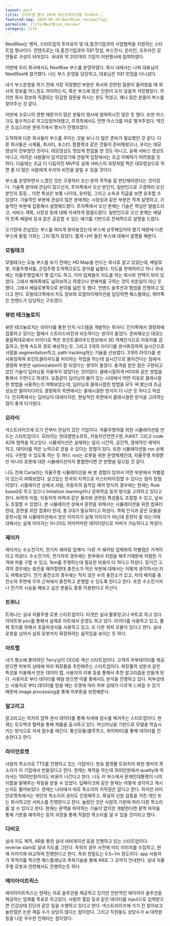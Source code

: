 ```yaml
---
layout: post
title: 스타트업 행사 2020 넥스트라이즈를 다녀와서...
featured-img: 2020-06-24-NextRise_review/fig1
permalink: /life/NextRise_review/
category: life
--- 
```

 
NextRise는 벤처, 스타트업의 투자유치 및 대,중견기업과의 사업협력을 지원하는 스타트업 행사이다. 컨텐츠로는 대,중견기업과의 1대1 밋업, 부스전시, 온라인, 오프라인 강연들로 구성이 되어있다. 국내외 약 200개의 기업이 이번행사에 참여하였다. 

이번에 우리 회사에서도 NextRise 부스를 운영하였다. 회사 내에서는 나와 대표님이 NextRise에 참가했다. 나는 부스 운영을 담당하고, 대표님은 1대1 밋업을 다니셨다. 

내가 부스운영을 하기 전에 가장 걱정했던 부분은 회사와 관련된 질문이 들어왔을 때 회사의 정보를 어느정도 까야하는지, 혹은 부스에 많은 인원이 오지 않을까 걱정했었다. 하지만 회사 정보와 직결되는 민감한 질문을 하시는 분도 적었고, 꽤나 많은 분들이 부스를 찾아주신 것 같다. 

이번에 코로나의 영향 때문이지 많은 분들이 행사에 참여하시진 않은 듯 했다. 또한 마스크도 필수적으로 끼고있었어야했고, 주최측에서도 안면 마스크를 따로 챙겨주었다. 약간은 조심스러운 분위기에서 행사가 진행되었다. 

도착하여 다른 회사들이 부스를 꾸미는 것을 보니 더 많은 준비가 필요했던 것 같다. 다른 회사들은 시제품, 회사티, 포스터, 팜플렛과 같은 것들이 준비해왔으나, 우리는 데모영상이 전부였던 것이다. 데모영상도 멋있게 편집을 한 것도 아니고, 실제 서비스 영상도 아니고, 어려운 내용들이 담겨있었기에 관람객 입장에서는 조금 이해하기 어려웠을 듯 하다. 다음에는 조금 더 다듬어진 MVP로 실제 서비스의 과정처럼 찍은 데모영상으로 하면 좀 더 많은 사람에게 우리의 비전을 알릴 수 있을 것이다.

부스를 운영하면서 느꼈던 것은 구경하러 오신 분의 목적을 잘 판단해야한다는 것이었다. 기술쪽 분야에 관심이 많으신지, 투자쪽에서 오신 분인지, 일반인으로 구경하러 오신 분인지 등등... 이런 특성은 보통 나이대, 옷차림, 그리고 소속과 직급을 보면 유추할 수 있었다. 기술적인 부분에 관심이 많은 분에게는 시장성과 같은 부분은 적게 설명하고, 기술적인 부분에 집중해서 설명해드렸다. 투자쪽에서 오신 분께는 기술은 핵심만 말씀드리고, 서비스 계획, 시장성 등에 대해 자세하게 말씀드렸다. 일반인으로 오신 분께는 배달의 민족 배달비 등과 같은 공감할 수 있는 얘기를 기반으로 전체적으로 설명을 드렸다. 

오기전에 관심있는 부스를 여러개 찾아놓았는데 부스에 상주해있어야 했기 때문에 다른 부스에 들릴 기회는 그리 많지 않았다. 짧게 나마 들린 부스에 대해서 설명을 해본다.

### 모빌테크
모빌테크는 오늘 부스를 보기 전에는 HD Map을 만드는 회사로 알고 있었는데, 배달로봇, 자율주행셔틀, 군집주행 트럭쪽으로도 분야를 넓혔다. 지도를 판매하려고 하니 국내에는 자율주행업체가 몇 없기도 하고, 이미 업체들이 지도를 하는 회사와 컨택이 되어 있었다. 그래서 해외쪽에도 넓혀보려고 하였으나 판매처를 구하는 것이 쉬운일이 아닌 듯 했다. 그래서 배달로봇쪽으로 분야를 넓힌 듯 했다. 언맨드 솔루션과 협업을 진행하고 있다고 한다. 모빌테크쪽에서 지도 정보와 로컬라이제이션을 담당하면 패스플래닝, 제어쪽은 언맨드가 담당하는 구조였다. 

### 뷰런 테크놀로지
뷰런 테크놀로지는 라이다를 통한 인지 시스템을 개발하는 회사다. 인지쪽에서 경량화에 집중하고 있다는 점에서 스트라드비전과 비슷하다는 생각이 들었다. 준비해오신 데모는 올림픽대로에서 라이다로 찍은 포인트클라우드영상에서 3D 객체인식으로 자동차를 검출하고, 현재 속도와 경로 예상하는것. 그리고 3개의 라이다를 센서퓨징하여 실시간으로 사람을 segmentation하고, path tracking하는 기술을 선보였다. 3개의 라이다를 센서퓨징하여 포인트클라우드를 처리하는 작업을 하는데 실시간으로 돌아간다는 점에서 경량화 부분은 optimization이 잘 되었다는 생각이 들었다. 충격을 받은 점은 구현되고 있던 기술이 딥러닝을 이용하지 않았다는 것이었다. 클래시컬하게 HOG와 같은 방법을 통해서 구한다고 하셨다. 요즘같이 딥러닝의 붐이 있는 시대에서 어떤 이유로 클래시컬한 방법을 사용하는지 여쭤보았는데, 딥러닝과 클래시컬한 방법을 모두 써 봤는데 조금 성능은 떨어지더라도 경량화의 측면에서는 클래시컬한 방식이 더 나은 듯 하다고 하셨다.  인지쪽에서는 딥러닝이 대세이지만, 현실적인 측면에서 클래시컬한 방식을 고려하는 점이 좋게 다가왔다. 

### 모라이
넥스트라이즈에 오기 전부터 관심이 갔던 기업이다. 자율주행차를 위한 시뮬레이션을 만드는 스타트업이다. 모라이는 현대엠엔소프트, 자동차안전연구원, KAIST 그리고 code 42와 협력을 하고있다. 시뮬레이션은 실제와는 달리 시간적, 공간적, 경제적인 제약이 적고, 데이터를 적은 노력으로 얻을 수 있다는 장점이 있다. 또한 시뮬레이션을 ros 상에서도 구현할 수 있도록 하는 듯 하다. ros는 로봇을 위한 운영체제인데, 자율주행 차량뿐만 아니라 로봇에 대한 시뮬레이션까지 통합한다면 큰 반향을 일으킬 것 같다.

나도 전에 Carla라는 자율주행 시뮬레이션을 써 본 경험이 있어서 어떤 부분에서 차별점이 있는지 여쭤보았다. 살고있는 한국의 지역으로 커스터마이징할 수 있다는 점이 장점이었다. 시뮬레이션 상에서 사람, 자동차의 움직임 제어 방식의 경우에는 현재는 Rule based로 하고 있으나 Imitation learning이나 강화학습 등의 방식을 고려하고 있다고 한다. 바퀴의 마찰, 자동차의 마력과 같은 물리와 관련된 특성들도 조절할 수 있고, 날씨도 조절할 수 있었다. 본 시뮬레이션 상에서 훈련을 위해서는 시뮬레이션을 위한 컴퓨터 한대, 훈련을 위한 컴퓨터 한대, 총 2대가 필요하다고 하셨다. 객체 인식과 같은 모듈을 훈련시킬 때 시뮬레이션에서 얻은 이미지가 실제 이미지가 아닌데 훈련이 잘 되는가에 대해서는 실제 이미지는 아니어도 어마어마한 데이터양으로 커버가 가능하다고 하셨다. 

### 제이카
제이카는 수소전기차, 전기차 쉐어링 업체다.  다른 카 쉐어링 업체와의 차별점은 가격이라고 하셨다. 수소전기차, 전기차의 경우에는 정부에서 지원을 해주기때문에 저렴한 가격에 차를 구할 수 있고, 1km를 주행하는데 필요한 비용이 더 적다고 하셨다. 장기간 고객의 경우에는 충전을 해야할텐데 충전소가 적은 부분에 대해서는 어떻게 생각하시는지도 여쭤보았다. 전기 충전소의 경우에는 적지 않은 수의 충전소가 있고, 차의 배치를 충전소의 주변에 두어 근처에서 충전하고 운행할 수 있도록 한다고 한다. 또한 수소전기차나 전기차 시승을 해보고 싶은 분들도 종종 이용한다고 하신다.

### 트위니
트위니는 실내 자율주행 로봇 스타트업이다. 타겟은 실내 물류창고나 마트로 하고 있다. 이마트와 poc를 통해서 실제로 마트에서 운영도 하고 있다. 라이다를 사용하고 있고, 물체 정지를 위해서 초음파센서를 사용하고 있고, 또 다른 회피 모듈이 있다고 한다. 실내 로봇을 넘어서 실외 로봇까지 확장하려는 움직임을 보이는 듯 하다.

### 아트랩
내가 평소에 좋아하던 Terry님이 CEO로 계신 스타트업이다. 고객의 피부데이터를 제공받으면 피부의 상태에 따라 화장품을 추천해주는 스타트업이다. 화장품의 성분과 같은 특성을 이용해서 만든 데이터 맵, 사용자의 리뷰 등을 통해서 추천 알고리즘을 만들게 된다. 사용자로 부터 데이터를 매일 받으면 이를 통해서도 분석을 진행하고 있다. 피부상태는 사용자로 부터 데이터를 받을 때는 조명에 따라 피부 상태가 다르게 느껴질 수 있기 때문에 image processing을 통해 피부톤을 보정해준다.

### 알고리고
알고리고는 의자의 압력 센서 데이터를 통해 자세에 점수를 매겨주는 스타트업이다. 현재는 듀오백과 협력을 통해 제품을 출시하고 있다. 머신러닝을 기반으로 모델을 학습시키는 방식으로 자세 점수를 매긴다. 통신모듈(블루투스, 와이파이)를 통해 데이터를 전송한다고 한다.

### 라이언로켓
사람의 목소리로 TTS를 진행하고 있는 기업이다. 방송 플랫폼 트위치의 북한 앵커의 목소리가 이 기업에서 만들었다고 한다. 현재는 제작을 하는데 300만원에서 quality에 따라서는 1000만원까지도 비용이 나간다고 한다. 나도 이 부스에서 문재인대통령이 나의 이름을 말해주는 파일을 받을 수 있었다. 딥페이크와 같은 문제는 어떻게 생각하고 계시는지도 물어보았다. 현재는 나라에서 따로 목소리의 저작권은 없다고 한다. 하지만 라이언로켓측에서는 개인의 목소리의 권리도 인정해주고, 확실히 신원 검증을 거친 개인 또는 회사하고만 서비스를 진행한다고 한다. 놀랐던 것은 사람의 기분에 따라 다른 목소리를 낼 수 있다고 한다. 현재는 문맥을 파악하는 기술이 없지만 개발한다면 문맥 파악을 통해 기분을 예측하는 등의 과정을 통해 적절한 목소리를 낼 수 있을 것이라고 했다.

### 다비오
실내 지도 제작, AR을 통한 실내 네비게이션 등을 진행하고 있는 스타트업이다. reverse slam로 실내 지도를 그린다. 측위의 경우 사전에 미리 이미지를 수집하고, 현재 이미지와 비교하여 진행한다고 한다. 측위 정밀도는 0.5~1m 정도이다. app 사용자가 목적지를 찍으면 패스플래닝과 측위기술을 통해 AR로 그 곳까지 안내한다. 실내 자율주행 로봇과 관련해서도 진행하는듯 하다. 

### 에이아이트릭스
에이아이트릭스는 현재는 의료 솔루션을 제공하고 있지만 전반적인 에이아이 솔루션을 제공하는 업체를 목표로 하고있다. 사람의 혈압 등과 같은 데이터를 input으로 입력받으면 건강상태 진단과 같은 일을 수행하고 있다고 한다. 넥스트라이즈에 가기 전 찾아보고 놀란점은 논문 제출 수가 상당히 많다는 점이었다. 그리고 직원들도 상당수가 ai 대학원등을 나온 우수한 인재라는 점이었다. 

